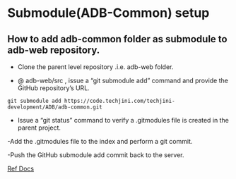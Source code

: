 # Submodule(ADB-Common) setup

## How to add adb-common folder as submodule to adb-web repository.

- Clone the parent level repository .i.e. adb-web folder.

- @ adb-web/src , issue a “git submodule add” command and provide the GitHub repository’s URL.

```
git submodule add https://code.techjini.com/techjini-development/ADB/adb-common.git
```

- Issue a “git status” command to verify a .gitmodules file is created in the parent project.

-Add the .gitmodules file to the index and perform a git commit.

-Push the GitHub submodule add commit back to the server.

[Ref Docs](https://www.theserverside.com/blog/Coffee-Talk-Java-News-Stories-and-Opinions/How-to-add-submodules-to-GitHub-repos)
